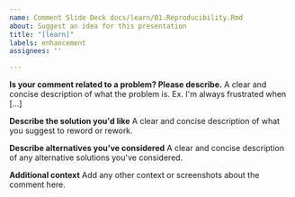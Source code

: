 ```yaml
---
name: Comment Slide Deck docs/learn/01.Reproducibility.Rmd
about: Suggest an idea for this presentation
title: "[learn]"
labels: enhancement
assignees: ''

---
```


**Is your comment related to a problem? Please describe.**
A clear and concise description of what the problem is. Ex. I'm always frustrated when [...]

**Describe the solution you'd like**
A clear and concise description of what you suggest to reword or rework.

**Describe alternatives you've considered**
A clear and concise description of any alternative solutions you've considered.

**Additional context**
Add any other context or screenshots about the comment here.
